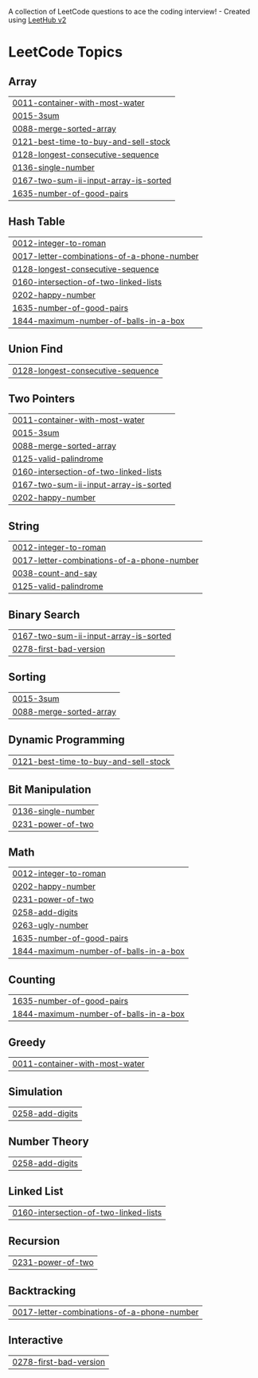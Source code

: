 A collection of LeetCode questions to ace the coding interview! - Created using [LeetHub v2](https://github.com/arunbhardwaj/LeetHub-2.0)
<!---LeetCode Topics Start-->
# LeetCode Topics
## Array
|  |
| ------- |
| [0011-container-with-most-water](https://github.com/Vashuki2004/LeetCode_Daily/tree/master/0011-container-with-most-water) |
| [0015-3sum](https://github.com/Vashuki2004/LeetCode_Daily/tree/master/0015-3sum) |
| [0088-merge-sorted-array](https://github.com/Vashuki2004/LeetCode_Daily/tree/master/0088-merge-sorted-array) |
| [0121-best-time-to-buy-and-sell-stock](https://github.com/Vashuki2004/LeetCode_Daily/tree/master/0121-best-time-to-buy-and-sell-stock) |
| [0128-longest-consecutive-sequence](https://github.com/Vashuki2004/LeetCode_Daily/tree/master/0128-longest-consecutive-sequence) |
| [0136-single-number](https://github.com/Vashuki2004/LeetCode_Daily/tree/master/0136-single-number) |
| [0167-two-sum-ii-input-array-is-sorted](https://github.com/Vashuki2004/LeetCode_Daily/tree/master/0167-two-sum-ii-input-array-is-sorted) |
| [1635-number-of-good-pairs](https://github.com/Vashuki2004/LeetCode_Daily/tree/master/1635-number-of-good-pairs) |
## Hash Table
|  |
| ------- |
| [0012-integer-to-roman](https://github.com/Vashuki2004/LeetCode_Daily/tree/master/0012-integer-to-roman) |
| [0017-letter-combinations-of-a-phone-number](https://github.com/Vashuki2004/LeetCode_Daily/tree/master/0017-letter-combinations-of-a-phone-number) |
| [0128-longest-consecutive-sequence](https://github.com/Vashuki2004/LeetCode_Daily/tree/master/0128-longest-consecutive-sequence) |
| [0160-intersection-of-two-linked-lists](https://github.com/Vashuki2004/LeetCode_Daily/tree/master/0160-intersection-of-two-linked-lists) |
| [0202-happy-number](https://github.com/Vashuki2004/LeetCode_Daily/tree/master/0202-happy-number) |
| [1635-number-of-good-pairs](https://github.com/Vashuki2004/LeetCode_Daily/tree/master/1635-number-of-good-pairs) |
| [1844-maximum-number-of-balls-in-a-box](https://github.com/Vashuki2004/LeetCode_Daily/tree/master/1844-maximum-number-of-balls-in-a-box) |
## Union Find
|  |
| ------- |
| [0128-longest-consecutive-sequence](https://github.com/Vashuki2004/LeetCode_Daily/tree/master/0128-longest-consecutive-sequence) |
## Two Pointers
|  |
| ------- |
| [0011-container-with-most-water](https://github.com/Vashuki2004/LeetCode_Daily/tree/master/0011-container-with-most-water) |
| [0015-3sum](https://github.com/Vashuki2004/LeetCode_Daily/tree/master/0015-3sum) |
| [0088-merge-sorted-array](https://github.com/Vashuki2004/LeetCode_Daily/tree/master/0088-merge-sorted-array) |
| [0125-valid-palindrome](https://github.com/Vashuki2004/LeetCode_Daily/tree/master/0125-valid-palindrome) |
| [0160-intersection-of-two-linked-lists](https://github.com/Vashuki2004/LeetCode_Daily/tree/master/0160-intersection-of-two-linked-lists) |
| [0167-two-sum-ii-input-array-is-sorted](https://github.com/Vashuki2004/LeetCode_Daily/tree/master/0167-two-sum-ii-input-array-is-sorted) |
| [0202-happy-number](https://github.com/Vashuki2004/LeetCode_Daily/tree/master/0202-happy-number) |
## String
|  |
| ------- |
| [0012-integer-to-roman](https://github.com/Vashuki2004/LeetCode_Daily/tree/master/0012-integer-to-roman) |
| [0017-letter-combinations-of-a-phone-number](https://github.com/Vashuki2004/LeetCode_Daily/tree/master/0017-letter-combinations-of-a-phone-number) |
| [0038-count-and-say](https://github.com/Vashuki2004/LeetCode_Daily/tree/master/0038-count-and-say) |
| [0125-valid-palindrome](https://github.com/Vashuki2004/LeetCode_Daily/tree/master/0125-valid-palindrome) |
## Binary Search
|  |
| ------- |
| [0167-two-sum-ii-input-array-is-sorted](https://github.com/Vashuki2004/LeetCode_Daily/tree/master/0167-two-sum-ii-input-array-is-sorted) |
| [0278-first-bad-version](https://github.com/Vashuki2004/LeetCode_Daily/tree/master/0278-first-bad-version) |
## Sorting
|  |
| ------- |
| [0015-3sum](https://github.com/Vashuki2004/LeetCode_Daily/tree/master/0015-3sum) |
| [0088-merge-sorted-array](https://github.com/Vashuki2004/LeetCode_Daily/tree/master/0088-merge-sorted-array) |
## Dynamic Programming
|  |
| ------- |
| [0121-best-time-to-buy-and-sell-stock](https://github.com/Vashuki2004/LeetCode_Daily/tree/master/0121-best-time-to-buy-and-sell-stock) |
## Bit Manipulation
|  |
| ------- |
| [0136-single-number](https://github.com/Vashuki2004/LeetCode_Daily/tree/master/0136-single-number) |
| [0231-power-of-two](https://github.com/Vashuki2004/LeetCode_Daily/tree/master/0231-power-of-two) |
## Math
|  |
| ------- |
| [0012-integer-to-roman](https://github.com/Vashuki2004/LeetCode_Daily/tree/master/0012-integer-to-roman) |
| [0202-happy-number](https://github.com/Vashuki2004/LeetCode_Daily/tree/master/0202-happy-number) |
| [0231-power-of-two](https://github.com/Vashuki2004/LeetCode_Daily/tree/master/0231-power-of-two) |
| [0258-add-digits](https://github.com/Vashuki2004/LeetCode_Daily/tree/master/0258-add-digits) |
| [0263-ugly-number](https://github.com/Vashuki2004/LeetCode_Daily/tree/master/0263-ugly-number) |
| [1635-number-of-good-pairs](https://github.com/Vashuki2004/LeetCode_Daily/tree/master/1635-number-of-good-pairs) |
| [1844-maximum-number-of-balls-in-a-box](https://github.com/Vashuki2004/LeetCode_Daily/tree/master/1844-maximum-number-of-balls-in-a-box) |
## Counting
|  |
| ------- |
| [1635-number-of-good-pairs](https://github.com/Vashuki2004/LeetCode_Daily/tree/master/1635-number-of-good-pairs) |
| [1844-maximum-number-of-balls-in-a-box](https://github.com/Vashuki2004/LeetCode_Daily/tree/master/1844-maximum-number-of-balls-in-a-box) |
## Greedy
|  |
| ------- |
| [0011-container-with-most-water](https://github.com/Vashuki2004/LeetCode_Daily/tree/master/0011-container-with-most-water) |
## Simulation
|  |
| ------- |
| [0258-add-digits](https://github.com/Vashuki2004/LeetCode_Daily/tree/master/0258-add-digits) |
## Number Theory
|  |
| ------- |
| [0258-add-digits](https://github.com/Vashuki2004/LeetCode_Daily/tree/master/0258-add-digits) |
## Linked List
|  |
| ------- |
| [0160-intersection-of-two-linked-lists](https://github.com/Vashuki2004/LeetCode_Daily/tree/master/0160-intersection-of-two-linked-lists) |
## Recursion
|  |
| ------- |
| [0231-power-of-two](https://github.com/Vashuki2004/LeetCode_Daily/tree/master/0231-power-of-two) |
## Backtracking
|  |
| ------- |
| [0017-letter-combinations-of-a-phone-number](https://github.com/Vashuki2004/LeetCode_Daily/tree/master/0017-letter-combinations-of-a-phone-number) |
## Interactive
|  |
| ------- |
| [0278-first-bad-version](https://github.com/Vashuki2004/LeetCode_Daily/tree/master/0278-first-bad-version) |
<!---LeetCode Topics End-->